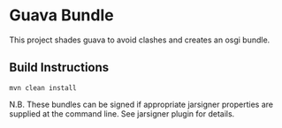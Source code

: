 Guava Bundle
============

This project shades guava to avoid clashes and creates an osgi bundle.

Build Instructions
------------------
```
mvn clean install
```

N.B. These bundles can be signed if appropriate jarsigner properties are supplied at the command line.  See jarsigner plugin for details.
